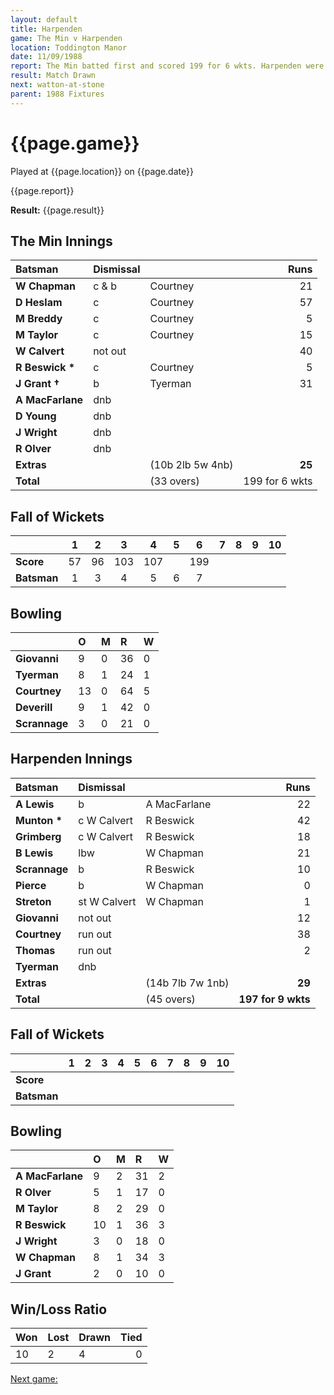 ```yaml
---
layout: default
title: Harpenden
game: The Min v Harpenden
location: Toddington Manor
date: 11/09/1988
report: The Min batted first and scored 199 for 6 wkts. Harpenden were 197 for 9 wkts when time ran out
result: Match Drawn
next: watton-at-stone
parent: 1988 Fixtures
---
```


# {{page.game}}

Played at {{page.location}} on {{page.date}}

{{page.report}}

**Result:** {{page.result}}

## The Min Innings

| Batsman | Dismissal |  | Runs |
|:---|:---|---|---:|
| **W Chapman** | c & b | Courtney | 21 | 
| **D Heslam** | c | Courtney | 57 | 
| **M Breddy** | c | Courtney | 5 | 
| **M Taylor** | c | Courtney | 15 | 
| **W Calvert** | not out |  | 40 | 
| **R Beswick &#42;** | c | Courtney | 5 | 
| **J Grant &#8224;** | b | Tyerman | 31 | 
| **A MacFarlane** | dnb |  |  | 
| **D Young** | dnb |  |  |
| **J Wright** | dnb |  |  | 
| **R Olver** | dnb |  |  | 
| **Extras** | | (10b 2lb 5w 4nb) | **25** | 
| **Total** | | (33  overs) | 199 for 6 wkts | 

## Fall of Wickets

| | 1 | 2 | 3 | 4 | 5 | 6 | 7 | 8 | 9 | 10 |
|---|:---:|:---:|:---:|:---:|:---:|:---:|:---:|:---:|:---:|:---:|
| **Score** | 57 | 96 | 103 | 107 |  | 199 |  |  |  |  | 
| **Batsman** | 1 | 3 | 4 | 5 | 6 | 7 |  |  |  |  | 

## Bowling

| | O | M | R | W |
|---|:---|:---|:---|:---|
| **Giovanni** | 9 | 0 | 36 | 0 | 
| **Tyerman** | 8 | 1 | 24 | 1 | 
| **Courtney** | 13 | 0 | 64 | 5 | 
| **Deverill** | 9 | 1 | 42 | 0 | 
| **Scrannage** | 3 | 0 | 21 | 0 | 

## Harpenden Innings

| Batsman | Dismissal |  | Runs |
|:---|:---|---|---:|
| **A Lewis** | b | A MacFarlane | 22 | 
| **Munton &#42;** | c W Calvert | R Beswick | 42 | 
| **Grimberg** | c W Calvert | R Beswick | 18 | 
| **B Lewis** | lbw | W Chapman | 21 | 
| **Scrannage** | b | R Beswick | 10 | 
| **Pierce** | b | W Chapman | 0 |
| **Streton** | st W Calvert | W Chapman | 1 | 
| **Giovanni** | not out |  | 12 |
| **Courtney** | run out |  | 38 | 
| **Thomas** | run out |  | 2 | 
| **Tyerman** | dnb |  |  |
| **Extras** | | (14b 7lb 7w 1nb) | **29** | 
| **Total** | | (45 overs) | ****197 for 9 wkts**** | 

## Fall of Wickets

| | 1 | 2 | 3 | 4 | 5 | 6 | 7 | 8 | 9 | 10 |
|---|:---:|:---:|:---:|:---:|:---:|:---:|:---:|:---:|:---:|:---:|
| **Score** |  |  |  |  |  |  |  |  |  |  |
| **Batsman** |  |  |  |  |  |  |  |  |  |  |

## Bowling

| | O | M | R | W |
|---|:---|:---|:---|:---|
| **A MacFarlane** | 9 | 2 | 31 | 2 | 
| **R Olver** | 5 | 1 | 17 | 0 | 
| **M Taylor** | 8 | 2 | 29 | 0 | 
| **R Beswick** | 10 | 1 | 36 | 3 | 
| **J Wright** | 3 | 0 | 18 | 0 |
| **W Chapman** | 8 | 1 | 34 | 3 |
| **J Grant** | 2 | 0 | 10 | 0 |

## Win/Loss Ratio

| Won | Lost | Drawn | Tied |
|:---|:---|:---|---:|
| 10 | 2 | 4 | 0 |

[Next game:]({{page.next}})